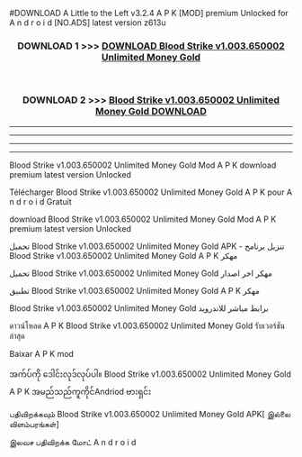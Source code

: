 #DOWNLOAD A Little to the Left v3.2.4 A P K [MOD] premium Unlocked for A n d r o i d [NO.ADS] latest version z613u 



<div align="center">

<h3>DOWNLOAD 1 >>> <a href="https://getmod1.web.app/?judule=Btd Battles">DOWNLOAD Blood Strike v1.003.650002 Unlimited Money Gold </a></h3><br>

<h3>DOWNLOAD 2 >>> <a href="https://getmod1.web.app/?judule=Btd Battles">Blood Strike v1.003.650002 Unlimited Money Gold  DOWNLOAD </a></h3>

</div>


----------------------------------------------------------

----------------------------------------------------------

----------------------------------------------------------

----------------------------------------------------------


Blood Strike v1.003.650002 Unlimited Money Gold  Mod A P K download premium latest version Unlocked

Télécharger Blood Strike v1.003.650002 Unlimited Money Gold  A P K pour A n d r o i d Gratuit

download Blood Strike v1.003.650002 Unlimited Money Gold  Mod A P K premium latest version Unlocked

تحميل Blood Strike v1.003.650002 Unlimited Money Gold  APK - تنزيل برنامج Blood Strike v1.003.650002 Unlimited Money Gold  A P K مهكر

تحميل Blood Strike v1.003.650002 Unlimited Money Gold  مهكر اخر اصدار

تطبيق Blood Strike v1.003.650002 Unlimited Money Gold  A P K مهكر

Blood Strike v1.003.650002 Unlimited Money Gold  برابط مباشر للاندرويد

ดาวน์โหลด A P K Blood Strike v1.003.650002 Unlimited Money Gold  รับเวอร์ชันล่าสุด

Baixar A P K mod

အက်ပ်ကို ဒေါင်းလုဒ်လုပ်ပါ။ Blood Strike v1.003.650002 Unlimited Money Gold  A P K အမည်သည်ကူကိုင်Andriod ဗားရှင်း

பதிவிறக்கவும் Blood Strike v1.003.650002 Unlimited Money Gold  APK[ இல்லை விளம்பரங்கள்] 
 
இலவச பதிவிறக்க மோட் A n d r o i d



